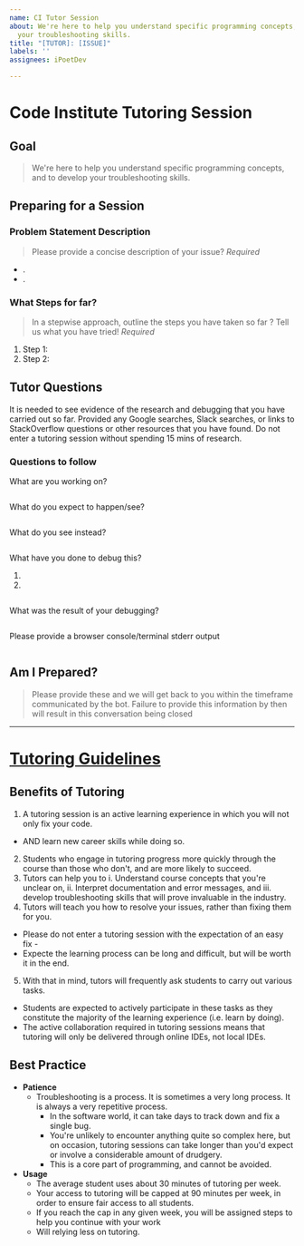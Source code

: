 ```yaml
---
name: CI Tutor Session
about: We're here to help you understand specific programming concepts, and to develop
  your troubleshooting skills.
title: "[TUTOR]: [ISSUE]"
labels: ''
assignees: iPoetDev

---
```


# Code Institute Tutoring Session

## Goal
> We're here to help you understand specific programming concepts, and to develop your troubleshooting skills.

## Preparing for a Session

### Problem Statement Description

> Please provide a concise description of your issue?
> *Required*

- .
- .

### What Steps for far?

> In a stepwise approach, outline the steps you have taken so far ? Tell us what you have tried!
> *Required*

1. Step 1:
2. Step 2: 

## Tutor Questions

  It is needed to see evidence of the research and debugging that you have carried out so far.
  Provided any Google searches, Slack searches, or links to StackOverflow questions or other resources that you have found.
  Do not enter a tutoring session without spending 15 mins of research.

### Questions to follow

What are you working on?


```

```

What do you expect to happen/see?

```

```

What do you see instead?

```

```
What have you done to debug this?

1.
2.

```

```

What was the result of your debugging?

```

```

Please provide a browser console/terminal stderr output

```bash

```

## Am I Prepared?

> Please provide these and we will get back to you within the timeframe communicated by the bot. 
> Failure to provide this information by then will result in this conversation being closed

--- 

# [Tutoring Guidelines](https://code-institute-org.github.io/tutoring-info/guidelines/ "")
## Benefits of Tutoring

1. A tutoring session is an active learning experience in which you will not only fix your code.
 - AND learn new career skills while doing so.
2. Students who engage in tutoring progress more quickly through the course than those who don't, and are more likely to succeed.
3. Tutors can help you to
 i. Understand course concepts that you're unclear on, 
 ii. Interpret documentation and error messages, and 
 iii. develop troubleshooting skills that will prove invaluable in the industry.
4. Tutors will teach you how to resolve your issues, rather than fixing them for you. 
 - Please do not enter a tutoring session with the expectation of an easy fix - 
 - Expecte the learning process can be long and difficult, but will be worth it in the end.
5. With that in mind, tutors will frequently ask students to carry out various tasks. 
 - Students are expected to actively participate in these tasks as they constitute the majority of the learning experience (i.e. learn by doing). 
 - The active collaboration required in tutoring sessions means that tutoring will only be delivered through online IDEs, not local IDEs.
 
## Best Practice

- **Patience**
  - Troubleshooting is a process. It is sometimes a very long process. It is always a very repetitive process.
    - In the software world, it can take days to track down and fix a single bug. 
    - You're unlikely to encounter anything quite so complex here, but on occasion, tutoring sessions can take longer than you'd expect or involve a considerable amount of drudgery. 
    - This is a core part of programming, and cannot be avoided.
- **Usage**
  - The average student uses about 30 minutes of tutoring per week.
  - Your access to tutoring will be capped at 90 minutes per week, in order to ensure fair access to all students.
  - If you reach the cap in any given week, you will be assigned steps to help you continue with your work 
  - Will relying less on tutoring.
